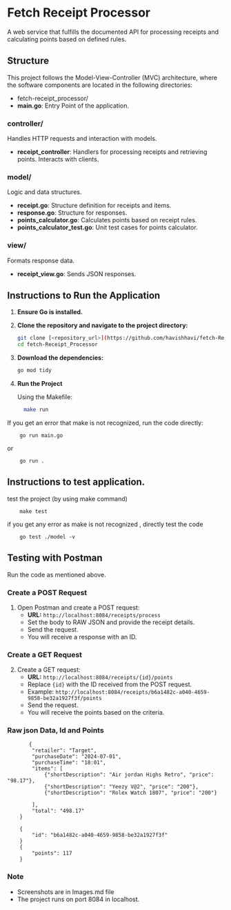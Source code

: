 # Fetch Receipt Processor

A web service that fulfills the documented API for processing receipts and calculating points based on defined rules.

## Structure

This project follows the Model-View-Controller (MVC) architecture, where the software components are located in the following directories:

- fetch-receipt_processor/
- **main.go**: Entry Point of the application.

### controller/
Handles HTTP requests and interaction with models.

- **receipt_controller**: Handlers for processing receipts and retrieving points. Interacts with clients.

### model/
Logic and data structures.

- **receipt.go**: Structure definition for receipts and items.
- **response.go**: Structure for responses.
- **points_calculator.go**: Calculates points based on receipt rules.
- **points_calculator_test.go**: Unit test cases for points calculator.

### view/
Formats response data.

- **receipt_view.go**: Sends JSON responses.

## Instructions to Run the Application

1. **Ensure Go is installed.**

2. **Clone the repository and navigate to the project directory:**

   ```bash
   git clone [<repository_url>](https://github.com/havishhavi/fetch-Receipt_Processor.git)
   cd fetch-Receipt_Processor
   
3. **Download the dependencies:**
   
   ```bash
   go mod tidy
   
5. **Run the Project**
   
   Using the Makefile:
   
   ```bash
     make run

If you get an error that make is not recognized, run the code directly:

    
        go run main.go
  or
    
        go run . 

## Instructions to test application.
   test the project (by using make command)
   
        make test

   if you get any error as make is not recognized ,
     directly test the code
     
        go test ./model -v

## Testing with Postman

Run the code as mentioned above.

### Create a POST Request

1. Open Postman and create a POST request:
   - **URL:** `http://localhost:8084/receipts/process`
   - Set the body to RAW JSON and provide the receipt details.
   - Send the request.
   - You will receive a response with an ID.


### Create a GET Request

2. Create a GET request:
   - **URL:** `http://localhost:8084/receipts/{id}/points`
   - Replace `{id}` with the ID received from the POST request.
   - Example: `http://localhost:8084/receipts/b6a1482c-a040-4659-9858-be32a1927f3f/points`
   - Send the request.
   - You will receive the points based on the criteria.
### Raw json Data, Id and Points
       
           {
            "retailer": "Target",
            "purchaseDate": "2024-07-01",
            "purchaseTime": "18:01",
            "items": [
                {"shortDescription": "Air jordan Highs Retro", "price": "98.17"},
                {"shortDescription": "Yeezy V@2", "price": "200"},
                {"shortDescription": "Rolex Watch 1807", "price": "200"}
        
            ],
            "total": "498.17"
        }
                
        {
            "id": "b6a1482c-a040-4659-9858-be32a1927f3f"
        }
        {
            "points": 117
        }
        
### Note
- Screenshots are in Images.md file
- The project runs on port 8084 in localhost.

